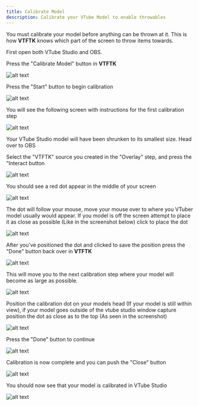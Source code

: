 ```yaml
---
title: Calibrate Model
description: Calibrate your VTube Model to enable throwables
---
```


You must calibrate your model before anything can be thrown at it. This is how **VTFTK** knows which
part of the screen to throw items towards.

First open both VTube Studio and OBS.

Press the "Calibrate Model" button in **VTFTK**

![alt text](./images/calibrate/image.png)

Press the "Start" button to begin calibration

![alt text](./images/calibrate/image-1.png)

You will see the following screen with instructions for the first calibration step

![alt text](./images/calibrate/image-2.png)

Your VTube Studio model will have been shrunken to its smallest size. Head over to OBS

Select the "VTFTK" source you created in the "Overlay" step, and press the "Interact button

![alt text](./images/calibrate/image-3.png)

You should see a red dot appear in the middle of your screen

![alt text](./images/calibrate/image-4.png)

The dot will follow your mouse, move your mouse over to where you VTuber model usually would appear. If you model is off the screen attempt to place it as close as possible (Like in the screenshot below) click to place the dot 

![alt text](./images/calibrate/image-5.png)

After you've positioned the dot and clicked to save the position press the "Done" button back over in **VTFTK**

![alt text](./images/calibrate/image-6.png)

This will move you to the next calibration step where your model will become as large as possible.

![alt text](./images/calibrate/image-7.png)    

Position the calibration dot on your models head (If your model is still within view), if your model goes outside of the vtube studio window capture
position the dot as close as to the top (As seen in the screenshot)

![alt text](./images/calibrate/image-8.png)

Press the "Done" button to continue

![alt text](./images/calibrate/image-9.png)

Calibration is now complete and you can push the "Close" button

![alt text](./images/calibrate/image-10.png)

You should now see that your model is calibrated in VTube Studio

![alt text](./images/calibrate/image-11.png)